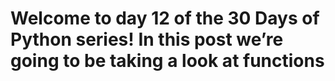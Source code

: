 # Welcome to day 12 of the 30 Days of Python series! In this post we’re going to be taking a look at functions
